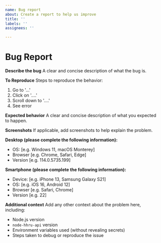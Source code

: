 ```yaml
---
name: Bug report
about: Create a report to help us improve
title: ''
labels: ''
assignees: ''

---
```


# Bug Report

**Describe the bug**
A clear and concise description of what the bug is.

**To Reproduce**
Steps to reproduce the behavior:

1. Go to '...'
2. Click on '....'
3. Scroll down to '....'
4. See error

**Expected behavior**
A clear and concise description of what you expected to happen.

**Screenshots**
If applicable, add screenshots to help explain the problem.

**Desktop (please complete the following information):**

* OS: \[e.g. Windows 11, macOS Monterey]
* Browser \[e.g. Chrome, Safari, Edge]
* Version \[e.g. 114.0.5735.199]

**Smartphone (please complete the following information):**

* Device: \[e.g. iPhone 13, Samsung Galaxy S21]
* OS: \[e.g. iOS 16, Android 12]
* Browser \[e.g. Safari, Chrome]
* Version \[e.g. 22]

**Additional context**
Add any other context about the problem here, including:

* Node.js version
* `node-hhru-api` version
* Environment variables used (without revealing secrets)
* Steps taken to debug or reproduce the issue
